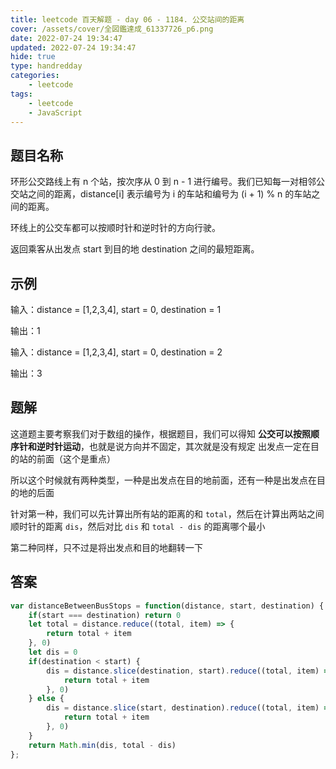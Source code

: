 ```yaml
---
title: leetcode 百天解题 - day 06 - 1184. 公交站间的距离
cover: /assets/cover/全図鑑達成_61337726_p6.png
date: 2022-07-24 19:34:47
updated: 2022-07-24 19:34:47
hide: true
type: handredday
categories:
    - leetcode
tags:
    - leetcode
    - JavaScript
---
```


## 题目名称
环形公交路线上有 n 个站，按次序从 0 到 n - 1 进行编号。我们已知每一对相邻公交站之间的距离，distance[i] 表示编号为 i 的车站和编号为 (i + 1) % n 的车站之间的距离。

环线上的公交车都可以按顺时针和逆时针的方向行驶。

返回乘客从出发点 start 到目的地 destination 之间的最短距离。

## 示例

输入：distance = [1,2,3,4], start = 0, destination = 1

输出：1

输入：distance = [1,2,3,4], start = 0, destination = 2

输出：3

## 题解

这道题主要考察我们对于数组的操作，根据题目，我们可以得知 **公交可以按照顺序针和逆时针运动**，也就是说方向并不固定，其次就是没有规定 出发点一定在目的站的前面（这个是重点）

所以这个时候就有两种类型，一种是出发点在目的地前面，还有一种是出发点在目的地的后面

针对第一种，我们可以先计算出所有站的距离的和 `total`，然后在计算出两站之间顺时针的距离 `dis`，然后对比 `dis` 和 `total - dis` 的距离哪个最小

第二种同样，只不过是将出发点和目的地翻转一下

## 答案

~~~js
var distanceBetweenBusStops = function(distance, start, destination) {
    if(start === destination) return 0
    let total = distance.reduce((total, item) => {
        return total + item
    }, 0)
    let dis = 0
    if(destination < start) {
        dis = distance.slice(destination, start).reduce((total, item) => {
            return total + item
        }, 0)
    } else {
        dis = distance.slice(start, destination).reduce((total, item) => {
            return total + item
        }, 0)
    }
    return Math.min(dis, total - dis)
};
~~~
